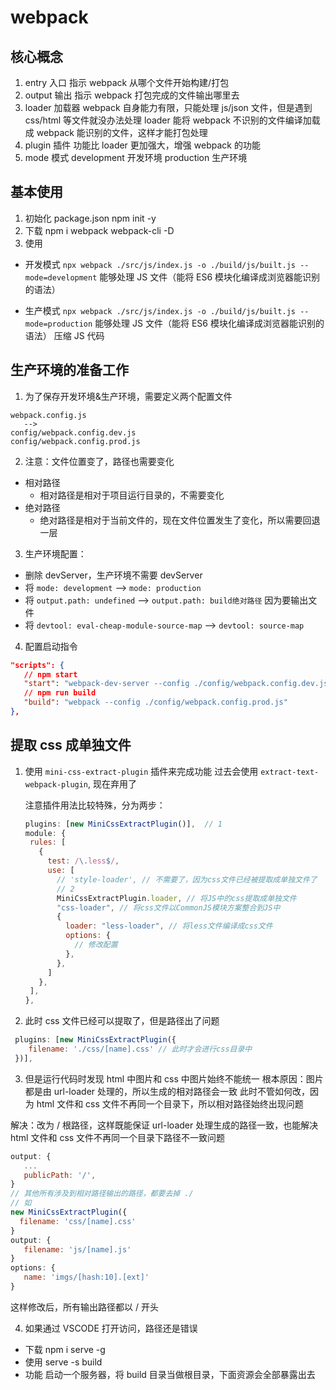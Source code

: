 # webpack

## 核心概念

1. entry 入口
   指示 webpack 从哪个文件开始构建/打包
2. output 输出
   指示 webpack 打包完成的文件输出哪里去
3. loader 加载器
   webpack 自身能力有限，只能处理 js/json 文件，但是遇到 css/html 等文件就没办法处理
   loader 能将 webpack 不识别的文件编译加载成 webpack 能识别的文件，这样才能打包处理
4. plugin 插件
   功能比 loader 更加强大，增强 webpack 的功能
5. mode 模式
   development 开发环境
   production 生产环境

## 基本使用

1. 初始化 package.json
   npm init -y
2. 下载
   npm i webpack webpack-cli -D
3. 使用

- 开发模式
  `npx webpack ./src/js/index.js -o ./build/js/built.js --mode=development`
  能够处理 JS 文件（能将 ES6 模块化编译成浏览器能识别的语法）

- 生产模式
  `npx webpack ./src/js/index.js -o ./build/js/built.js --mode=production`
  能够处理 JS 文件（能将 ES6 模块化编译成浏览器能识别的语法）
  压缩 JS 代码

## 生产环境的准备工作

1. 为了保存开发环境&生产环境，需要定义两个配置文件

```
webpack.config.js
   -->
config/webpack.config.dev.js
config/webpack.config.prod.js
```

2. 注意：文件位置变了，路径也需要变化

- 相对路径
  - 相对路径是相对于项目运行目录的，不需要变化
- 绝对路径
  - 绝对路径是相对于当前文件的，现在文件位置发生了变化，所以需要回退一层

3. 生产环境配置：

- 删除 devServer，生产环境不需要 devServer
- 将 `mode: development` --> `mode: production`
- 将 `output.path: undefined` --> `output.path: build绝对路径` 因为要输出文件
- 将 `devtool: eval-cheap-module-source-map` --> `devtool: source-map`

4. 配置启动指令

```json
"scripts": {
   // npm start
   "start": "webpack-dev-server --config ./config/webpack.config.dev.js",
   // npm run build
   "build": "webpack --config ./config/webpack.config.prod.js"
},
```

## 提取 css 成单独文件

1. 使用 `mini-css-extract-plugin` 插件来完成功能
   过去会使用 `extract-text-webpack-plugin`, 现在弃用了

   注意插件用法比较特殊，分为两步：

   ```js
   plugins: [new MiniCssExtractPlugin()],  // 1
   module: {
    rules: [
      {
        test: /\.less$/,
        use: [
          // 'style-loader', // 不需要了，因为css文件已经被提取成单独文件了
          // 2
          MiniCssExtractPlugin.loader, // 将JS中的css提取成单独文件
          "css-loader", // 将css文件以CommonJS模块方案整合到JS中
          {
            loader: "less-loader", // 将less文件编译成css文件
            options: {
              // 修改配置
            },
          },
        ]
      },
    ],
   },
   ```

2. 此时 css 文件已经可以提取了，但是路径出了问题

```js
 plugins: [new MiniCssExtractPlugin({
    filename: './css/[name].css' // 此时才会进行css目录中
 })],
```

3. 但是运行代码时发现 html 中图片和 css 中图片始终不能统一
   根本原因：图片都是由 url-loader 处理的，所以生成的相对路径会一致
   此时不管如何改，因为 html 文件和 css 文件不再同一个目录下，所以相对路径始终出现问题

解决：改为 / 根路径，这样既能保证 url-loader 处理生成的路径一致，也能解决 html 文件和 css 文件不再同一个目录下路径不一致问题

```js
output: {
   ...
   publicPath: '/',
}
// 其他所有涉及到相对路径输出的路径，都要去掉 ./
// 如
new MiniCssExtractPlugin({
  filename: 'css/[name].css'
}
output: {
   filename: 'js/[name].js'
}
options: {
   name: 'imgs/[hash:10].[ext]'
}
```

这样修改后，所有输出路径都以 / 开头

4. 如果通过 VSCODE 打开访问，路径还是错误

- 下载
  npm i serve -g
- 使用
  serve -s build
- 功能
  启动一个服务器，将 build 目录当做根目录，下面资源会全部暴露出去

